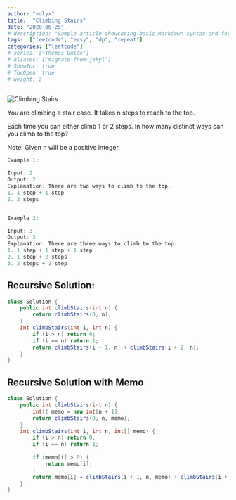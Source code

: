```yaml
---
author: "volyx"
title:  "Climbing Stairs"
date: "2020-06-25"
# description: "Sample article showcasing basic Markdown syntax and formatting for HTML elements."
tags:  ["leetcode", "easy", "dp", "repeat"]
categories: ["leetcode"]
# series: ["Themes Guide"]
# aliases: ["migrate-from-jekyl"]
# ShowToc: true
# TocOpen: true
# weight: 2
---
```


![Climbing Stairs](https://leetcode.com/problems/climbing-stairs/)

You are climbing a stair case. It takes n steps to reach to the top.

Each time you can either climb 1 or 2 steps. In how many distinct ways can you climb to the top?

Note: Given n will be a positive integer.

```java
Example 1:

Input: 2
Output: 2
Explanation: There are two ways to climb to the top.
1. 1 step + 1 step
2. 2 steps


Example 2:

Input: 3
Output: 3
Explanation: There are three ways to climb to the top.
1. 1 step + 1 step + 1 step
2. 1 step + 2 steps
3. 2 steps + 1 step
```

## Recursive Solution:

```java
class Solution {
    public int climbStairs(int n) {
        return climbStairs(0, n);
    }
    int climbStairs(int i, int n) {
        if (i > n) return 0;
        if (i == n) return 1;
        return climbStairs(i + 1, n) + climbStairs(i + 2, n);
    } 
}
```

## Recursive Solution with Memo

```java
class Solution {
    public int climbStairs(int n) {
        int[] memo = new int[n + 1];
        return climbStairs(0, n, memo);
    }
    int climbStairs(int i, int n, int[] memo) {
        if (i > n) return 0;
        if (i == n) return 1;
        
        if (memo[i] > 0) {
            return memo[i];
        }     
        return memo[i] = climbStairs(i + 1, n, memo) + climbStairs(i + 2, n, memo);
    } 
}
```

